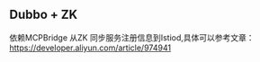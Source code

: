 ## Dubbo + ZK 

依赖MCPBridge 从ZK 同步服务注册信息到Istiod,具体可以参考文章：https://developer.aliyun.com/article/974941
